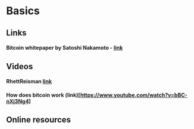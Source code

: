 # Basics

## Links
#### Bitcoin whitepaper by Satoshi Nakamoto - [link](https://shiftcrypto.ch/bitcoin.pdf)


## Videos
#### RhettReisman [link](https://www.youtube.com/c/RhettReisman/videos)
#### How does bitcoin work (link)[https://www.youtube.com/watch?v=bBC-nXj3Ng4]


## Online resources

